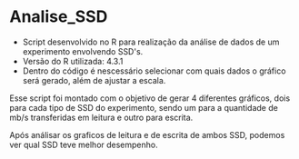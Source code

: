 # Analise_SSD
- Script desenvolvido no R para realização da análise de dados de um experimento envolvendo SSD's.
- Versão do R utilizada: 4.3.1
- Dentro do código é nescessário selecionar com quais dados o gráfico será gerado, além de ajustar a escala.

Esse script foi montado com o objetivo de gerar 4 diferentes gráficos, dois para cada tipo de SSD do experimento, sendo um para a quantidade de mb/s transferidas em leitura e outro para escrita.

Após análisar os graficos de leitura e de escrita de ambos SSD, podemos ver qual SSD teve melhor desempenho.

